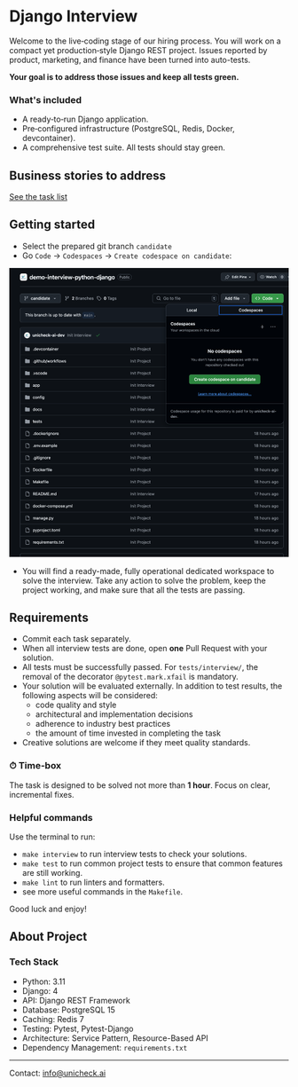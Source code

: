 # Django Interview

Welcome to the live‑coding stage of our hiring process.
You will work on a compact yet production‑style Django REST project. Issues reported by product, marketing, and finance have been turned into auto-tests.

**Your goal is to address those issues and keep all tests green.**

### What's included

- A ready‑to‑run Django application.
- Pre‑configured infrastructure (PostgreSQL, Redis, Docker, devcontainer).
- A comprehensive test suite. All tests should stay green.

## Business stories to address

[See the task list](docs/tasks.md)

## Getting started

- Select the prepared git branch `candidate`
- Go `Code` -> `Codespaces` -> `Create codespace on candidate`:

[<img src="docs/codespaces_example.png" width="560" />](docs/codespaces_example.png)

- You will find a ready-made, fully operational dedicated workspace to solve the interview. Take any action to solve the problem, keep the project working, and make sure that all the tests are passing.

## Requirements
- Commit each task separately.
- When all interview tests are done, open **one** Pull Request with your solution.
- All tests must be successfully passed. For `tests/interview/`, the removal of the decorator `@pytest.mark.xfail` is mandatory.
- Your solution will be evaluated externally. In addition to test results, the following aspects will be considered:
    - code quality and style
    - architectural and implementation decisions
    - adherence to industry best practices
    - the amount of time invested in completing the task
- Creative solutions are welcome if they meet quality standards.

### ⏱ Time‑box

The task is designed to be solved not more than **1 hour**. Focus on clear, incremental fixes.

### Helpful commands

Use the terminal to run:

- `make interview` to run interview tests to check your solutions.
- `make test` to run common project tests to ensure that common features are still working.
- `make lint` to run linters and formatters.
- see more useful commands in the `Makefile`.

Good luck and enjoy!

## About Project

### Tech Stack

- Python: 3.11
- Django: 4
- API: Django REST Framework
- Database: PostgreSQL 15
- Caching: Redis 7
- Testing: Pytest, Pytest-Django
- Architecture: Service Pattern, Resource-Based API
- Dependency Management: `requirements.txt`

---
Contact: [info@unicheck.ai ](mailto:info@unicheck.ai)
